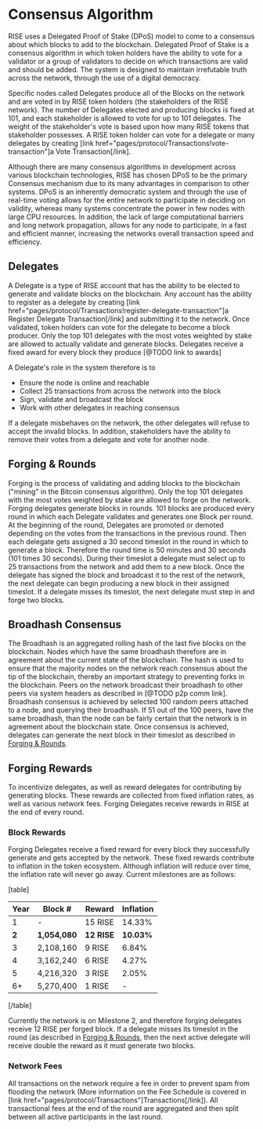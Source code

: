 # Consensus Algorithm

RISE uses a Delegated Proof of Stake (DPoS) model  to come to
a consensus about which blocks to add to the blockchain. Delegated Proof of
Stake is a consensus algorithm in which token holders have the ability to vote
for a validator or a group of validators to decide on which transactions are
valid and should be added. The system is designed to maintain irrefutable truth
across the network, through the use of a digital democracy.

Specific nodes called Delegates produce all of the Blocks on the network and
are voted in by RISE token holders (the stakeholders of the RISE network). The
number of Delegates elected and producing blocks is fixed at 101, and each
stakeholder is allowed to vote for up to 101 delegates. The weight of the
stakeholder's vote is based upon how many RISE tokens that stakeholder
possesses. A RISE token holder can vote for a delegate or many delegates by
creating [link href="pages/protocol/Transactions!vote-transaction"]a Vote
Transaction[/link].

Although there are many consensus algorithms in development across various
blockchain technologies, RISE has chosen DPoS to be the primary Consensus
mechanism due to its many advantages in comparison to other systems. DPoS is an
inherently democratic system and through the use of real-time voting allows for
the entire network to participate in deciding on validity, whereas many systems
concentrate the power in few nodes with large CPU resources. In addition, the
lack of large computational barriers and long network propagation, allows for any
node to participate, in a fast and efficient manner, increasing the networks
overall transaction speed and efficiency.

## Delegates

A Delegate is a type of RISE account that has the ability to be elected to
generate and validate blocks on the blockchain. Any account has the ability to
register as a delegate by creating [link
href="pages/protocol/Transactions!register-delegate-transaction"]a Register
Delegate Transaction[/link] and submitting it to the network. Once validated,
token holders can vote for the delegate to become a block producer. Only the
top 101 delegates with the most votes weighted by stake are allowed to actually
validate and generate blocks. Delegates receive a fixed award for every block
they produce [@TODO link to awards]

A Delegate's role in the system therefore is to

* Ensure the node is online and reachable
* Collect 25 transactions from across the network into the block
* Sign, validate and broadcast the block
* Work with other delegates in reaching consensus

If a delegate misbehaves on the network, the other delegates will refuse to
accept the invalid blocks. In addition, stakeholders have the ability to remove
their votes from a delegate and vote for another node.

## Forging & Rounds

Forging is the process of validating and adding blocks to the blockchain
("mining" in the Bitcoin consensus algorithm). Only the top 101 delegates with
the most votes weighted by stake are allowed to forge on the network. Forging
delegates generate blocks in rounds. 101 blocks are produced every round in
which each Delegate validates and generates one Block per round. At the
beginning of the round, Delegates are promoted or demoted depending on the
votes from the transactions in the previous round. Then each delegate gets
assigned a 30 second timeslot in the round in which to generate a block.
Therefore the round time is 50 minutes and 30 seconds (101 times 30 seconds).
During their timeslot a delegate must select up to 25 transactions from the
network and add them to a new block. Once the delegate has signed the block and
broadcast it to the rest of the network, the next delegate can begin producing
a new block in their assigned timeslot. If a delegate misses its timeslot, the
next delegate must step in and forge two blocks.

## Broadhash Consensus

The Broadhash is an aggregated rolling hash of the last five blocks on the
blockchain. Nodes which have the same broadhash therefore are in agreement
about the current state of the blockchain. The hash is used to ensure that the
majority nodes on the network reach consensus about the tip of the blockchain,
thereby an important strategy to preventing forks in the blockchain. Peers on
the network broadcast their broadhash to other peers via system headers as
described in [@TODO p2p comm link]. Broadhash consensus is achieved by selected
100 random peers attached to a node, and querying their broadhash. If 51 out of
the 100 peers, have the same broadhash, than the node can be fairly certain
that the network is in agreement about the blockchain state. Once consensus is
achieved, delegates can generate the next block in their timeslot as described
in [Forging & Rounds](#forging--rounds).

## Forging Rewards

To incentivize delegates, as well as reward delegates for contributing by
generating blocks. These rewards are collected from fixed inflation rates, as
well as various network fees. Forging Delegates receive rewards in RISE at the
end of every round.

### Block Rewards

Forging Delegates receive a fixed reward for every block they successfully
generate and gets accepted by the network. These fixed rewards contribute to
inflation in the token ecosystem. Although inflation will reduce over time, the
inflation rate will never go away. Current milestones are as follows:

[table]

| Year  | Block #       | Reward      | Inflation  |
|-------|---------------|-------------|------------|
| 1     | -             | 15 RISE     | 14.33%     |
| **2** | **1,054,080** | **12 RISE** | **10.03%** |
| 3     | 2,108,160     | 9 RISE      | 6.84%      |
| 4     | 3,162,240     | 6 RISE      | 4.27%      |
| 5     | 4,216,320     | 3 RISE      | 2.05%      |
| 6+    | 5,270,400     | 1 RISE      | -          |

[/table]

Currently the network is on Milestone 2, and therefore forging delegates
receive 12 RISE per forged block. If a delegate misses its timeslot in the
round (as described in [Forging & Rounds](#forging--rounds), then the next
active delegate will receive double the reward as it must generate two blocks.

### Network Fees

All transactions on the network require a fee in order to prevent spam from
flooding the network (More information on the Fee Schedule is covered in [link
href="pages/protocol/Transactions"]Transactions[/link]). All transactional fees
at the end of the round are aggregated and then split between all active
participants in the last round.
